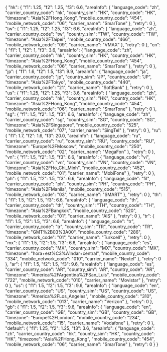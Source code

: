 {
    "hk": {
        "f1": 1.25, 
        "f2": 1.25, 
        "f3": 6.6, 
        "areaInfo": {
            "language_code": "zh", 
            "carrier_country_code": "hk", 
            "country_sim": "HK", 
            "country_code": "HK", 
            "timezone": "Asia%2FHong_Kong", 
            "mobile_country_code": "454", 
            "mobile_network_code": "06", 
            "carrier_name": "SmarTone"
        }, 
        "retry": 0
    }, 
    "tw": {
        "f1": 1.25, 
        "f2": 1.25, 
        "f3": 6.6, 
        "areaInfo": {
            "language_code": "zh", 
            "carrier_country_code": "tw", 
            "country_sim": "TW", 
            "country_code": "TW", 
            "timezone": "Asia%2FTaipei", 
            "mobile_country_code": "466", 
            "mobile_network_code": "09", 
            "carrier_name": "VMAX"
        }, 
        "retry": 0
    }, 
    "cn": {
        "f1": 1, 
        "f2": 1, 
        "f3": 3.6, 
        "areaInfo": {
            "language_code": "zh", 
            "carrier_country_code": "hk", 
            "country_sim": "HK", 
            "country_code": "HK", 
            "timezone": "Asia%2FHong_Kong", 
            "mobile_country_code": "454", 
            "mobile_network_code": "06", 
            "carrier_name": "SmarTone"
        }, 
        "retry": 0
    }, 
    "jp": {
        "f1": 1.6, 
        "f2": 1.5, 
        "f3": 9.9, 
        "areaInfo": {
            "language_code": "ja", 
            "carrier_country_code": "jp", 
            "country_sim": "JP", 
            "country_code": "JP", 
            "timezone": "Asia%2FTokyo", 
            "mobile_country_code": "440", 
            "mobile_network_code": "21", 
            "carrier_name": "SoftBank"
        }, 
        "retry": 0
    }, 
    "us": {
        "f1": 1.25, 
        "f2": 1.25, 
        "f3": 3.6, 
        "areaInfo": {
            "language_code": "zh", 
            "carrier_country_code": "hk", 
            "country_sim": "HK", 
            "country_code": "HK", 
            "timezone": "Asia%2FHong_Kong", 
            "mobile_country_code": "454", 
            "mobile_network_code": "06", 
            "carrier_name": "SmarTone"
        }, 
        "retry": 0
    }, 
    "sg": {
        "f1": 1.5, 
        "f2": 1.5, 
        "f3": 6.6, 
        "areaInfo": {
            "language_code": "zh", 
            "carrier_country_code": "sg", 
            "country_sim": "SG", 
            "country_code": "SG", 
            "timezone": "Asia%2FSingapore", 
            "mobile_country_code": "525", 
            "mobile_network_code": "07", 
            "carrier_name": "SingTel"
        }, 
        "retry": 0
    }, 
    "ru": {
        "f1": 1.7, 
        "f2": 1.6, 
        "f3": 20.0, 
        "areaInfo": {
            "language_code": "ru", 
            "carrier_country_code": "ru", 
            "country_sim": "RU", 
            "country_code": "RU", 
            "timezone": "Europe%2FMoscow", 
            "mobile_country_code": "250", 
            "mobile_network_code": "02", 
            "carrier_name": "MegaFon"
        }, 
        "retry": 0
    }, 
    "vn": {
        "f1": 1.5, 
        "f2": 1.5, 
        "f3": 6.6, 
        "areaInfo": {
            "language_code": "vi", 
            "carrier_country_code": "vn", 
            "country_sim": "VN", 
            "country_code": "VN", 
            "timezone": "Asia%2FHo_Chi_Minh", 
            "mobile_country_code": "452", 
            "mobile_network_code": "01", 
            "carrier_name": "MobiFone"
        }, 
        "retry": 0
    }, 
    "ph": {
        "f1": 1.5, 
        "f2": 1.5, 
        "f3": 6.6, 
        "areaInfo": {
            "language_code": "fil", 
            "carrier_country_code": "ph", 
            "country_sim": "PH", 
            "country_code": "PH", 
            "timezone": "Asia%2FManila", 
            "mobile_country_code": "515", 
            "mobile_network_code": "03", 
            "carrier_name": "SMART"
        }, 
        "retry": 0
    }, 
    "th": {
        "f1": 1.5, 
        "f2": 1.5, 
        "f3": 6.6, 
        "areaInfo": {
            "language_code": "th", 
            "carrier_country_code": "th", 
            "country_sim": "TH", 
            "country_code": "TH", 
            "timezone": "Asia%2FBangkok", 
            "mobile_country_code": "520", 
            "mobile_network_code": "01", 
            "carrier_name": "AIS"
        }, 
        "retry": 0
    }, 
    "tr": {
        "f1": 1.5, 
        "f2": 1.5, 
        "f3": 6.6, 
        "areaInfo": {
            "language_code": "tr", 
            "carrier_country_code": "tr", 
            "country_sim": "TR", 
            "country_code": "TR", 
            "timezone": "GMT%2B03%3A00", 
            "mobile_country_code": "286", 
            "mobile_network_code": "01", 
            "carrier_name": "Turkcell"
        }, 
        "retry": 0
    }, 
    "mx": {
        "f1": 1.5, 
        "f2": 1.5, 
        "f3": 6.6, 
        "areaInfo": {
            "language_code": "es", 
            "carrier_country_code": "MX", 
            "country_sim": "MX", 
            "country_code": "MX", 
            "timezone": "hora+est%C3%A1ndar+central", 
            "mobile_country_code": "334", 
            "mobile_network_code": "010", 
            "carrier_name": "Nextel"
        }, 
        "retry": 0
    },
    "ar": {
        "f1": 1.5, 
        "f2": 1.5, 
        "f3": 9.6, 
        "areaInfo": {
            "language_code": "es", 
            "carrier_country_code": "AR", 
            "country_sim": "AR", 
            "country_code": "AR", 
            "timezone": "America%2FArgentina%2FSan_Luis", 
            "mobile_country_code": "722", 
            "mobile_network_code": "010", 
            "carrier_name": "Movistar"
        }, 
        "retry": 0
    },
    "us": {
        "f1": 1.5, 
        "f2": 1.5, 
        "f3": 9.6, 
        "areaInfo": {
            "language_code": "en", 
            "carrier_country_code": "US", 
            "country_sim": "US", 
            "country_code": "US", 
            "timezone": "America%2FLos_Angeles", 
            "mobile_country_code": "310", 
            "mobile_network_code": "013", 
            "carrier_name": "Verizon"
        }, 
        "retry": 0
    },
    "gb": {
        "f1": 1.5, 
        "f2": 1.5, 
        "f3": 9.6, 
        "areaInfo": {
            "language_code": "en", 
            "carrier_country_code": "GB", 
            "country_sim": "GB", 
            "country_code": "GB", 
            "timezone": "Europe%2FLondon", 
            "mobile_country_code": "234", 
            "mobile_network_code": "15", 
            "carrier_name": "Vodafone"
        }, 
        "retry": 0
    },
    "default": {
        "f1": 1.25, 
        "f2": 1.25, 
        "f3": 3.6, 
        "areaInfo": {
            "language_code": "zh", 
            "carrier_country_code": "hk", 
            "country_sim": "HK", 
            "country_code": "HK", 
            "timezone": "Asia%2FHong_Kong", 
            "mobile_country_code": "454", 
            "mobile_network_code": "06", 
            "carrier_name": "SmarTone"
        }, 
        "retry": 0
    }
}
